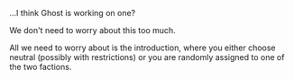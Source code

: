 ...I think Ghost is working on one?

We don't need to worry about this too much.

All we need to worry about is the introduction, where you either choose neutral (possibly with restrictions) or you are randomly assigned
 to one of the two factions.
